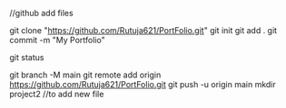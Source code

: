 //github add files

git clone "https://github.com/Rutuja621/PortFolio.git"
git init
git add .
git commit -m "My Portfolio"

git status

git branch -M main
git remote add origin https://github.com/Rutuja621/PortFolio.git
git push -u origin main
 mkdir project2 //to add new file
